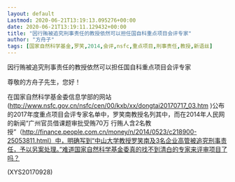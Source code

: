 ```yaml
---
layout: default
Lastmod: 2020-06-21T13:19:13.095276+00:00
date: 2020-06-21T13:19:11.129432+00:00
title: "因行贿被追究刑事责任的教授依然可以担任国自科重点项目会评专家"
author: "方舟子"
tags: [国家自然科学基金,罗笑,2014,会评,nsfc,重点项目,刑事责任,教授,新语丝]
---
```


因行贿被追究刑事责任的教授依然可以担任国自科重点项目会评专家

尊敬的方舟子先生，您好！

在国家自然科学基金委信息学部的网站(http://www.nsfc.gov.cn/nsfc/cen/00/kxb/xx/dongtai20170717_03.htm )公布的2017年度重点项目会评专家名单中，罗笑南教授名列其中，而在2014年人民网的新闻“广州官员借课题审批受贿70万 行贿人含2名教授”（http://finance.people.com.cn/money/n/2014/0523/c218900-25053811.html）中，明确写到“中山大学教授罗笑南及3名企业高管被追究刑事责任，予以另案处理。”难道国家自然科学基金委真的找不到清白的专家来评审项目了吗？

(XYS20170928)

